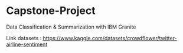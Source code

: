 # Capstone-Project
Data Classification &amp; Summarization with IBM Granite

Link datasets : https://www.kaggle.com/datasets/crowdflower/twitter-airline-sentiment
